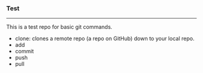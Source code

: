 ### Test
----------
This is a test repo for basic git commands.
* clone: clones a remote repo (a repo on GitHub) down to your local repo.
* add
* commit
* push
* pull
